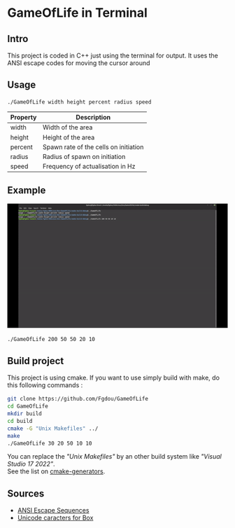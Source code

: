 # GameOfLife in Terminal

## Intro
This project is coded in C++ just using the terminal for output.
It uses the ANSI escape codes for moving the cursor around

## Usage
```bash
./GameOfLife width height percent radius speed
```

|Property|Description|
|---|---|
|width|Width of the area|
|height|Height of the area|
|percent|Spawn rate of the cells on initiation|
|radius|Radius of spawn on initiation|
|speed|Frequency of actualisation in Hz|

## Example
![Example](example.gif)
```bash
./GameOfLife 200 50 50 20 10
```

## Build project
This project is using cmake. If you want to use simply build with make, do this following commands :
```bash
git clone https://github.com/Fgdou/GameOfLife
cd GameOfLife
mkdir build
cd build
cmake -G "Unix Makefiles" ../
make
./GameOfLife 30 20 50 10 10
```
You can replace the _"Unix Makefiles"_ by an other build system like _"Visual Studio 17 2022"_.\
See the list on [cmake-generators](https://cmake.org/cmake/help/latest/manual/cmake-generators.7.html).

## Sources
- [ANSI Escape Sequences](https://gist.github.com/fnky/458719343aabd01cfb17a3a4f7296797)
- [Unicode caracters for Box](https://en.wikipedia.org/wiki/List_of_Unicode_characters#Box_Drawing)
